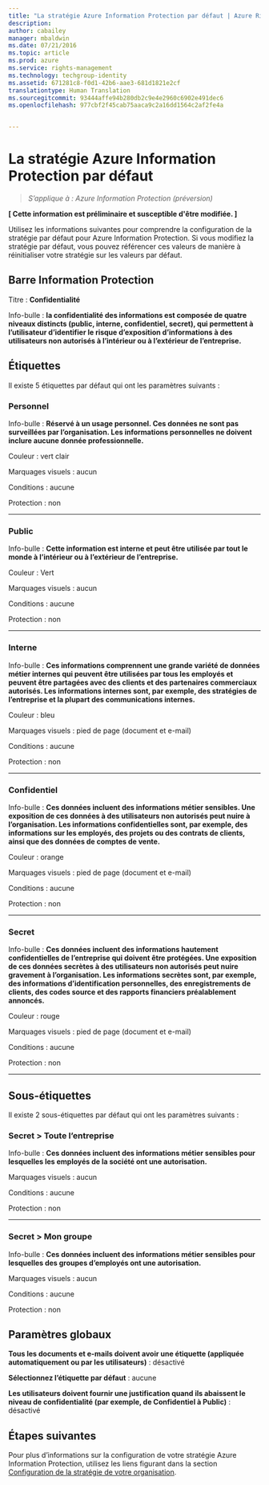 ```yaml
---
title: "La stratégie Azure Information Protection par défaut | Azure Rights Management"
description: 
author: cabailey
manager: mbaldwin
ms.date: 07/21/2016
ms.topic: article
ms.prod: azure
ms.service: rights-management
ms.technology: techgroup-identity
ms.assetid: 671281c8-f0d1-42b6-aae3-681d1821e2cf
translationtype: Human Translation
ms.sourcegitcommit: 93444affe94b280db2c9e4e2960c6902e491dec6
ms.openlocfilehash: 977cbf2f45cab75aaca9c2a16dd1564c2af2fe4a


---
```


# La stratégie Azure Information Protection par défaut

>*S’applique à : Azure Information Protection (préversion)*

**[ Cette information est préliminaire et susceptible d'être modifiée. ]**

Utilisez les informations suivantes pour comprendre la configuration de la stratégie par défaut pour Azure Information Protection. Si vous modifiez la stratégie par défaut, vous pouvez référencer ces valeurs de manière à réinitialiser votre stratégie sur les valeurs par défaut.

## Barre Information Protection

Titre : **Confidentialité**

Info-bulle : **la confidentialité des informations est composée de quatre niveaux distincts (public, interne, confidentiel, secret), qui permettent à l’utilisateur d’identifier le risque d’exposition d’informations à des utilisateurs non autorisés à l’intérieur ou à l’extérieur de l’entreprise.**


## Étiquettes

Il existe 5 étiquettes par défaut qui ont les paramètres suivants :

### **Personnel**

Info-bulle : **Réservé à un usage personnel. Ces données ne sont pas surveillées par l’organisation. Les informations personnelles ne doivent inclure aucune donnée professionnelle.**

Couleur : vert clair

Marquages visuels : aucun

Conditions : aucune

Protection : non

----


### **Public**

Info-bulle : **Cette information est interne et peut être utilisée par tout le monde à l’intérieur ou à l’extérieur de l’entreprise.**

Couleur : Vert

Marquages visuels : aucun

Conditions : aucune

Protection : non

----

### **Interne**

Info-bulle : **Ces informations comprennent une grande variété de données métier internes qui peuvent être utilisées par tous les employés et peuvent être partagées avec des clients et des partenaires commerciaux autorisés. Les informations internes sont, par exemple, des stratégies de l’entreprise et la plupart des communications internes.**

Couleur : bleu

Marquages visuels : pied de page (document et e-mail)

Conditions : aucune

Protection : non

----

### **Confidentiel**

Info-bulle : **Ces données incluent des informations métier sensibles. Une exposition de ces données à des utilisateurs non autorisés peut nuire à l’organisation. Les informations confidentielles sont, par exemple, des informations sur les employés, des projets ou des contrats de clients, ainsi que des données de comptes de vente.**

Couleur : orange

Marquages visuels : pied de page (document et e-mail)

Conditions : aucune

Protection : non

----

### **Secret**

Info-bulle : **Ces données incluent des informations hautement confidentielles de l’entreprise qui doivent être protégées. Une exposition de ces données secrètes à des utilisateurs non autorisés peut nuire gravement à l’organisation. Les informations secrètes sont, par exemple, des informations d’identification personnelles, des enregistrements de clients, des codes source et des rapports financiers préalablement annoncés.**

Couleur : rouge

Marquages visuels : pied de page (document et e-mail)

Conditions : aucune

Protection : non

----


## Sous-étiquettes

Il existe 2 sous-étiquettes par défaut qui ont les paramètres suivants :

### Secret > **Toute l’entreprise**

Info-bulle : **Ces données incluent des informations métier sensibles pour lesquelles les employés de la société ont une autorisation.**

Marquages visuels : aucun

Conditions : aucune

Protection : non

----

### Secret > **Mon groupe**

Info-bulle : **Ces données incluent des informations métier sensibles pour lesquelles des groupes d’employés ont une autorisation.**

Marquages visuels : aucun

Conditions : aucune

Protection : non

## Paramètres globaux

**Tous les documents et e-mails doivent avoir une étiquette (appliquée automatiquement ou par les utilisateurs)** : désactivé

**Sélectionnez l’étiquette par défaut** : aucune

**Les utilisateurs doivent fournir une justification quand ils abaissent le niveau de confidentialité (par exemple, de Confidentiel à Public)** : désactivé

## Étapes suivantes

Pour plus d’informations sur la configuration de votre stratégie Azure Information Protection, utilisez les liens figurant dans la section [Configuration de la stratégie de votre organisation](configure-policy.md#configuring-your-organization-s-policy). 



<!--HONumber=Jul16_HO5-->


